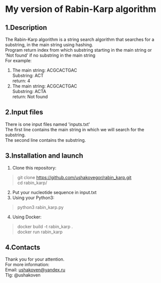 # My version of Rabin-Karp algorithm
## 1.Description
The Rabin-Karp algorithm is a string search algorithm that searches for a substring, in the main string using hashing.  
Program return index from which substring starting in the main string or 'Not found' if no substring in the main string  
For example:
1) The main string: ACGCACTGAC  
   Substring: ACT  
   return: 4  
2) The main string: ACGCACTGAC  
   Substring: ACTA  
   return: Not found  
## 2.Input files
There is one input files named 'inputs.txt'  
The first line contains the main string in which we will search for the substring.  
The second line contains the substring.  
## 3.Installation and launch
1) Clone this repository:
>git clone https://github.com/ushakovegor/rabin_karp.git  
>cd rabin_karp/
2) Put your nucleotide sequence in input.txt
3) Using your Python3:
> python3 rabin_karp.py  
4) Using Docker:
>docker build -t rabin_karp .  
>docker run rabin_karp
## 4.Contacts
Thank you for your attention.  
For more information:  
Email: ushakoven@yandex.ru  
Tlg: @ushakoven
